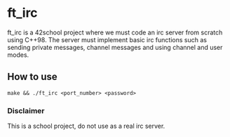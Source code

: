 # ft_irc

ft_irc is a 42school project where we must code an irc server from scratch using C++98.
The server must implement basic irc functions such as sending private messages, channel messages and using channel and user modes.

## How to use

```make && ./ft_irc <port_number> <password>```

### Disclaimer
This is a school project, do not use as a real irc server.
